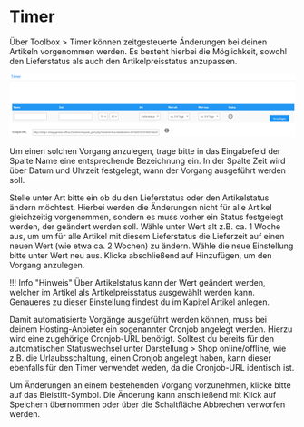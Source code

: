 # Timer 

Über Toolbox \> Timer können zeitgesteuerte Änderungen bei deinen Artikeln vorgenommen werden. Es besteht hierbei die Möglichkeit, sowohl den Lieferstatus als auch den Artikelpreisstatus anzupassen.

![](Bilder/Abb123_Timer.png "Timer")

Um einen solchen Vorgang anzulegen, trage bitte in das Eingabefeld der Spalte Name eine entsprechende Bezeichnung ein. In der Spalte Zeit wird über Datum und Uhrzeit festgelegt, wann der Vorgang ausgeführt werden soll.

Stelle unter Art bitte ein ob du den Lieferstatus oder den Artikelstatus ändern möchtest. Hierbei werden die Änderungen nicht für alle Artikel gleichzeitig vorgenommen, sondern es muss vorher ein Status festgelegt werden, der geändert werden soll. Wähle unter Wert alt z.B. ca. 1 Woche aus, um um für alle Artikel mit diesem Lieferstatus die Lieferzeit auf einen neuen Wert \(wie etwa ca. 2 Wochen\) zu ändern. Wähle die neue Einstellung bitte unter Wert neu aus. Klicke abschließend auf Hinzufügen, um den Vorgang anzulegen.

!!! Info "Hinweis"
	 Über Artikelstatus kann der Wert geändert werden, welcher im Artikel als Artikelpreisstatus ausgewählt werden kann. Genaueres zu dieser Einstellung findest du im Kapitel Artikel anlegen.

Damit automatisierte Vorgänge ausgeführt werden können, muss bei deinem Hosting-Anbieter ein sogenannter Cronjob angelegt werden. Hierzu wird eine zugehörige Cronjob-URL benötigt. Solltest du bereits für den automatischen Statuswechsel unter Darstellung \> Shop online/offline, wie z.B. die Urlaubsschaltung, einen Cronjob angelegt haben, kann dieser ebenfalls für den Timer verwendet weden, da die Cronjob-URL identisch ist.

Um Änderungen an einem bestehenden Vorgang vorzunehmen, klicke bitte auf das Bleistift-Symbol. Die Änderung kann anschließend mit Klick auf Speichern übernommen oder über die Schaltfläche Abbrechen verworfen werden.



